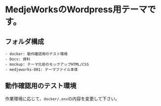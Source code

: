 # MedjeWorksのWordpress用テーマです。

## フォルダ構成
```
- docker: 動作確認用のテスト環境
- Docs: 資料
- mockup: テーマ化前のモックアップHTML/CSS
- medjeworks-001: テーマファイル本体
```

## 動作確認用のテスト環境
作業環境に応じて、`docker/.env`の内容を変更して下さい。